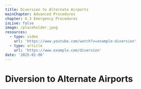 ```yaml
---
title: Diversion to Alternate Airports
mainChapter: Advanced Procedures
chapter: 6.3 Emergency Procedures
isLive: false
image: /placeholder.jpeg
resources:
  - type: video
    url: 'https://www.youtube.com/watch?v=example-diversion'
  - type: article
    url: 'https://www.example.com/diversion'
date: '2025-01-06'
---
```


# Diversion to Alternate Airports
